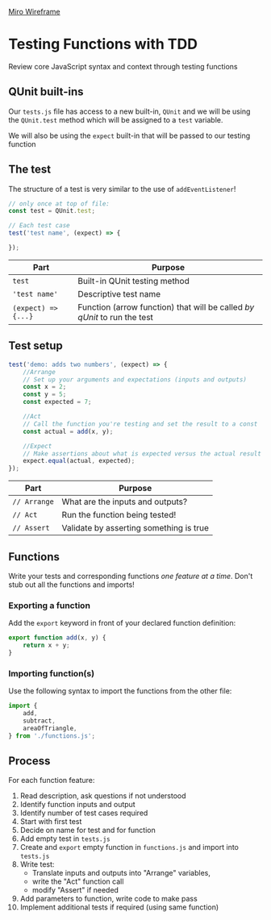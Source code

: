 
[Miro Wireframe](https://miro.com/app/board/uXjVOtKZDQc=/?share_link_id=391077210151)



# Testing Functions with TDD

Review core JavaScript syntax and context through testing functions

## QUnit built-ins

Our `tests.js` file has access to a new built-in, `QUnit` and we will be using
the `QUnit.test` method which will be assigned to a `test` variable.

We will also be using the `expect` built-in that will be passed to our testing function

## The test

The structure of a test is very similar to the use of `addEventListener`!

```js
// only once at top of file:
const test = QUnit.test;

// Each test case
test('test name', (expect) => {

});
```

Part | Purpose
---|---
`test` | Built-in QUnit testing method
`'test name'` | Descriptive test name
`(expect) => {...}` | Function (arrow function) that will be called _by qUnit_ to run the test

## Test setup

```js
test('demo: adds two numbers', (expect) => {
    //Arrange
    // Set up your arguments and expectations (inputs and outputs)
    const x = 2;
    const y = 5;
    const expected = 7;

    //Act 
    // Call the function you're testing and set the result to a const
    const actual = add(x, y);

    //Expect
    // Make assertions about what is expected versus the actual result
    expect.equal(actual, expected);
});
```

Part | Purpose
---|---
`// Arrange` | What are the inputs and outputs?
`// Act` | Run the function being tested!
`// Assert` | Validate by asserting something is true

## Functions

Write your tests and corresponding functions _one feature at a time_. Don't stub out all the functions and imports!

### Exporting a function

Add the `export` keyword in front of your declared function definition:

```js
export function add(x, y) {
    return x + y;
}
```

### Importing function(s)

Use the following syntax to import the functions from the other file:

```js
import {
    add,
    subtract,
    areaOfTriangle,
} from './functions.js';
```

## Process

For each function feature:

1. Read description, ask questions if not understood
1. Identify function inputs and output
1. Identify number of test cases required
1. Start with first test
1. Decide on name for test and for function
1. Add empty test in `tests.js`
1. Create and `export` empty function in `functions.js` and import into `tests.js`
1. Write test:
    - Translate inputs and outputs into "Arrange" variables, 
    - write the "Act" function call
    - modify "Assert" if needed
1. Add parameters to function, write code to make pass
1. Implement additional tests if required (using same function)
